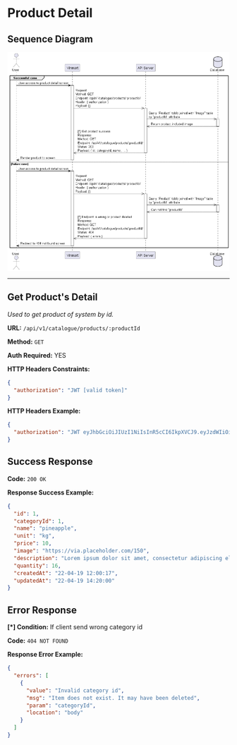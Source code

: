 # Product Detail

## Sequence Diagram

![image info](./assets/product-detail.png)

---

## Get Product's Detail

_Used to get product of system by id._

**URL:** `/api/v1/catalogue/products/:productId`

**Method:** `GET`

**Auth Required:** YES

**HTTP Headers Constraints:**

```json
{
  "authorization": "JWT [valid token]"
}
```

**HTTP Headers Example:**

```json
{
  "authorization": "JWT eyJhbGciOiJIUzI1NiIsInR5cCI6IkpXVCJ9.eyJzdWIiOiIxMjM0NTY3ODkwIiwibmFtZSI6IkpvaG4gRG9lIiwiaWF0IjoxNTE2MjM5MDIyfQ.SflKxwRJSMeKKF2QT4fwpMeJf36POk6yJV_adQssw5c"
}
```

## Success Response

**Code:** `200 OK`

**Response Success Example:**

```json
{
  "id": 1,
  "categoryId": 1,
  "name": "pineapple",
  "unit": "kg",
  "price": 10,
  "image": "https://via.placeholder.com/150",
  "description": "Lorem ipsum dolor sit amet, consectetur adipiscing elit. Phasellus neque nisl.",
  "quantity": 16,
  "createdAt": "22-04-19 12:00:17",
  "updatedAt": "22-04-19 14:20:00"
}
```

## Error Response

**[*] Condition:** If client send wrong category id

**Code:** `404 NOT FOUND`

**Response Error Example:**

```json
{
  "errors": [
    {
      "value": "Invalid category id",
      "msg": "Item does not exist. It may have been deleted",
      "param": "categoryId",
      "location": "body"
    }
  ]
}
```
